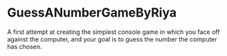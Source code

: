 # GuessANumberGameByRiya
A first attempt at creating the simplest console game in which you face off against the computer, and your goal is to guess the number the computer has chosen.
